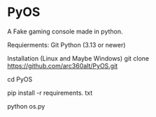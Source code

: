 # PyOS
A Fake gaming console made in python.

Requierments:
Git
Python (3.13 or newer)

Installation (Linux and Maybe Windows)
git clone https://github.com/arc360alt/PyOS.git

cd PyOS

pip install -r requirements. txt 

python os.py
